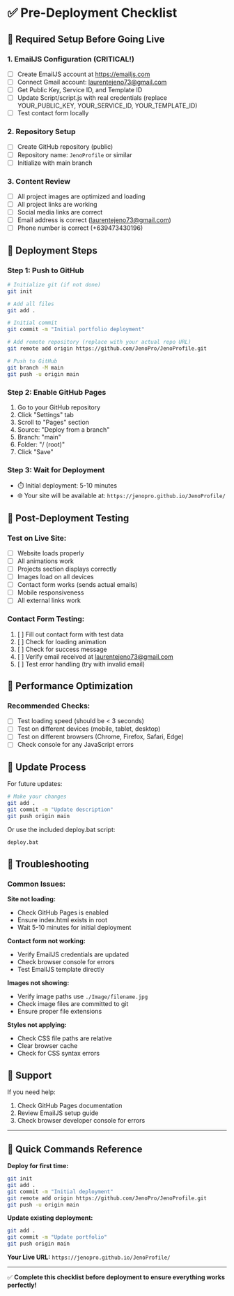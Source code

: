 # ✅ Pre-Deployment Checklist

## 🔧 Required Setup Before Going Live

### 1. EmailJS Configuration (CRITICAL!)
- [ ] Create EmailJS account at https://emailjs.com
- [ ] Connect Gmail account: laurentejeno73@gmail.com  
- [ ] Get Public Key, Service ID, and Template ID
- [ ] Update Script/script.js with real credentials (replace YOUR_PUBLIC_KEY, YOUR_SERVICE_ID, YOUR_TEMPLATE_ID)
- [ ] Test contact form locally

### 2. Repository Setup
- [ ] Create GitHub repository (public)
- [ ] Repository name: `JenoProfile` or similar
- [ ] Initialize with main branch

### 3. Content Review
- [ ] All project images are optimized and loading
- [ ] All project links are working
- [ ] Social media links are correct
- [ ] Email address is correct (laurentejeno73@gmail.com)
- [ ] Phone number is correct (+639473430196)

## 🚀 Deployment Steps

### Step 1: Push to GitHub
```bash
# Initialize git (if not done)
git init

# Add all files
git add .

# Initial commit
git commit -m "Initial portfolio deployment"

# Add remote repository (replace with your actual repo URL)
git remote add origin https://github.com/JenoPro/JenoProfile.git

# Push to GitHub
git branch -M main
git push -u origin main
```

### Step 2: Enable GitHub Pages
1. Go to your GitHub repository
2. Click "Settings" tab
3. Scroll to "Pages" section
4. Source: "Deploy from a branch"
5. Branch: "main"
6. Folder: "/ (root)"
7. Click "Save"

### Step 3: Wait for Deployment
- ⏱️ Initial deployment: 5-10 minutes
- 🌐 Your site will be available at: `https://jenopro.github.io/JenoProfile/`

## 🧪 Post-Deployment Testing

### Test on Live Site:
- [ ] Website loads properly
- [ ] All animations work
- [ ] Projects section displays correctly
- [ ] Images load on all devices
- [ ] Contact form works (sends actual emails)
- [ ] Mobile responsiveness
- [ ] All external links work

### Contact Form Testing:
1. [ ] Fill out contact form with test data
2. [ ] Check for loading animation
3. [ ] Check for success message
4. [ ] Verify email received at laurentejeno73@gmail.com
5. [ ] Test error handling (try with invalid email)

## 📱 Performance Optimization

### Recommended Checks:
- [ ] Test loading speed (should be < 3 seconds)
- [ ] Test on different devices (mobile, tablet, desktop)
- [ ] Test on different browsers (Chrome, Firefox, Safari, Edge)
- [ ] Check console for any JavaScript errors

## 🔄 Update Process

For future updates:
```bash
# Make your changes
git add .
git commit -m "Update description"
git push origin main
```

Or use the included deploy.bat script:
```bash
deploy.bat
```

## 🚨 Troubleshooting

### Common Issues:

**Site not loading:**
- Check GitHub Pages is enabled
- Ensure index.html exists in root
- Wait 5-10 minutes for initial deployment

**Contact form not working:**
- Verify EmailJS credentials are updated
- Check browser console for errors
- Test EmailJS template directly

**Images not showing:**
- Verify image paths use `./Image/filename.jpg`
- Check image files are committed to git
- Ensure proper file extensions

**Styles not applying:**
- Check CSS file paths are relative
- Clear browser cache
- Check for CSS syntax errors

## 📧 Support

If you need help:
1. Check GitHub Pages documentation
2. Review EmailJS setup guide
3. Check browser developer console for errors

---

## 🎯 Quick Commands Reference

**Deploy for first time:**
```bash
git init
git add .
git commit -m "Initial deployment"
git remote add origin https://github.com/JenoPro/JenoProfile.git
git push -u origin main
```

**Update existing deployment:**
```bash
git add .
git commit -m "Update portfolio"
git push origin main
```

**Your Live URL:**
`https://jenopro.github.io/JenoProfile/`

---

✅ **Complete this checklist before deployment to ensure everything works perfectly!**